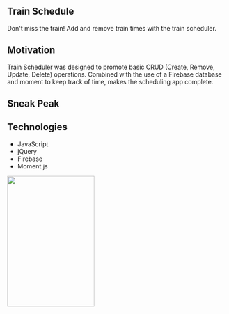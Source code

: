 ## Train Schedule
Don't miss the train! Add and remove train times with the train scheduler.

## Motivation
Train Scheduler was designed to promote basic CRUD (Create, Remove, Update, Delete) operations. Combined with the use of a Firebase database and moment to keep track of time, makes the scheduling app complete.
  
## Sneak Peak


## Technologies
* JavaScript 
* jQuery
* Firebase
* Moment.js


<img src="https://images.unsplash.com/photo-1543967625-f24827a5fdb8?ixlib=rb-1.2.1&ixid=eyJhcHBfaWQiOjEyMDd9&w=1000&q=80" data-canonical-src="https://images.unsplash.com/photo-1543967625-f24827a5fdb8?ixlib=rb-1.2.1&ixid=eyJhcHBfaWQiOjEyMDd9&w=1000&q=80" width="200" height="300" />


